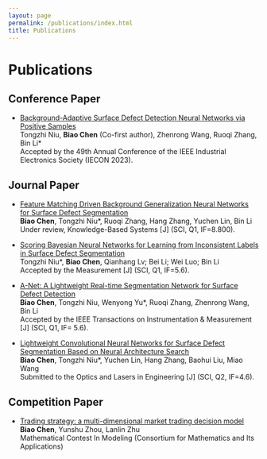 ```yaml
---
layout: page
permalink: /publications/index.html
title: Publications
---
```


# Publications

<!-- Lastest Update: 9th May 2023&nbsp;  [中文 (Chinese Version)](https://max-chenb.github.io/publications-zh/) -->

## Conference Paper

- [Background-Adaptive Surface Defect Detection Neural Networks via Positive Samples](https://max-chenb.github.io/mypaper/BANet.pdf)<br>Tongzhi Niu, **Biao Chen** (Co-first author), Zhenrong Wang, Ruoqi Zhang, Bin Li*<br>Accepted by the 49th Annual Conference of the IEEE Industrial Electronics Society (IECON 2023).

## Journal Paper

- [Feature Matching Driven Background Generalization Neural Networks for Surface Defect Segmentation](https://max-chenb.github.io/mypaper/Match.pdf)<br>**Biao Chen**, Tongzhi Niu*, Ruoqi Zhang, Hang Zhang, Yuchen Lin, Bin Li<br>Under review, Knowledge-Based Systems [J] (SCI, Q1, IF=8.800).

- [Scoring Bayesian Neural Networks for Learning from Inconsistent Labels in Surface Defect Segmentation](https://max-chenb.github.io/mypaper/ScoreBNN.pdf)<br>Tongzhi Niu*, **Biao Chen**, Qianhang Lv; Bei Li; Wei Luo; Bin Li<br>Accepted by the Measurement [J] (SCI, Q1, IF=5.6).

- [A-Net: A Lightweight Real-time Segmentation Network for Surface Defect Detection](https://max-chenb.github.io/mypaper/ANet.pdf)<br>**Biao Chen**, Tongzhi Niu, Wenyong Yu*, Ruoqi Zhang, Zhenrong Wang, Bin Li<br>Accepted by the IEEE Transactions on Instrumentation & Measurement [J] (SCI, Q1, IF= 5.6).

- [Lightweight Convolutional Neural Networks for Surface Defect Segmentation Based on Neural Architecture Search](https://max-chenb.github.io/mypaper/SDINAS.pdf)<br>**Biao Chen**, Tongzhi Niu*, Yuchen Lin, Hang Zhang, Baohui Liu, Miao Wang<br>Submitted to the Optics and Lasers in Engineering [J] (SCI, Q2, IF=4.6).

## Competition Paper

- [Trading strategy: a multi-dimensional market trading decision model](https://max-chenb.github.io/mypaper/2202981.pdf)<br>**Biao Chen**, Yunshu Zhou, Lanlin Zhu<br>Mathematical Contest In Modeling (Consortium for Mathematics and Its Applications)<br>

<!-- ## Working Paper

- RMS Testbed for IoT Cybersecurity Using Machine Learning Based Approach. [The latest manuscript](https://max-chenb.github.io/mypaper/202210camb.pdf) (29th Dec 2022) -->
